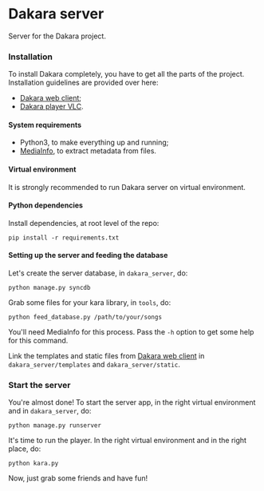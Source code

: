 # Dakara server

Server for the Dakara project.

### Installation

To install Dakara completely, you have to get all the parts of the project.
Installation guidelines are provided over here:

* [Dakara web client](https://github.com/Nadeflore/dakara-client-web/);
* [Dakara player VLC](https://github.com/Nadeflore/dakara-player-vlc/).

#### System requirements

* Python3, to make everything up and running;
* [MediaInfo](https://mediaarea.net/fr/MediaInfo/), to extract metadata from files.

#### Virtual environment

It is strongly recommended to run Dakara server on virtual environment.

#### Python dependencies

Install dependencies, at root level of the repo:

```
pip install -r requirements.txt
```

#### Setting up the server and feeding the database

Let's create the server database, in `dakara_server`, do:

```
python manage.py syncdb
```

Grab some files for your kara library, in `tools`, do:

```
python feed_database.py /path/to/your/songs
```

You'll need MediaInfo for this process.
Pass the `-h` option to get some help for this command.

Link the templates and static files from [Dakara web client](https://github.com/Nadeflore/dakara-client-web) in `dakara_server/templates` and `dakara_server/static`.

### Start the server

You're almost done! To start the server app, in the right virtual environment and in `dakara_server`, do:

```
python manage.py runserver
```

It's time to run the player.
In the right virtual environment and in the right place, do:

```
python kara.py
```

Now, just grab some friends and have fun!
